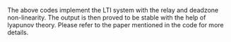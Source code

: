 The above codes implement the LTI system with the relay and deadzone non-linearity.
The output is then proved to be stable with the help of lyapunov theory. 
Please refer to the paper mentioned in the code for more details. 
